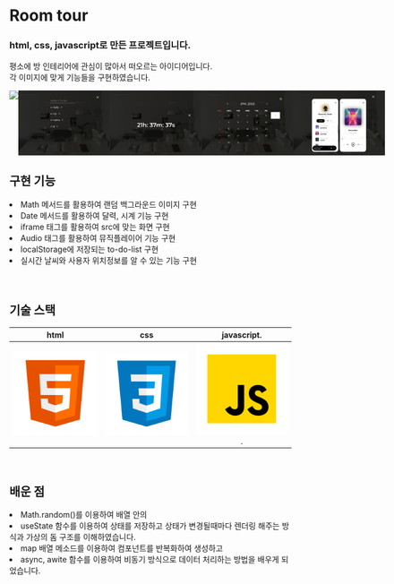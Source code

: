 # Room tour <br>
### html, css, javascript로 만든 프로젝트입니다. <br>
평소에 방 인테리어에 관심이 많아서 떠오르는 아이디어입니다. <br>
각 이미지에 맞게 기능들을 구현하였습니다.
<p align="space-between" style="display: flex;">
  <br>
  <img src="./image/11.png" width="32.5%">
  <img src="./image/12.png" width="32.5%">
  <img src="./image/13.png" width="32.5%">
  <img src="./image/14.png" width="32.5%">
  <img src="./image/15.png" width="32.5%">
  <br>
</p>



## 구현 기능

<li>Math 메서드를 활용하여 랜덤 백그라운드 이미지 구현 </li> 

<li>Date 메서드를 활용하여 달력, 시계 기능 구현 </li> 

<li>iframe 태그를 활용하여 src에 맞는 화면 구현 </li> 

<li>Audio 태그를 활용하여 뮤직플레이어 기능 구현 </li> 

<li>localStorage에 저장되는 to-do-list 구현 </li> 

<li>실시간 날씨와 사용자 위치정보를 알 수 있는 기능 구현</li> 
<br>

<br>

## 기술 스택

|    html    |     css    |     javascript.   |
| :--------: | :--------: | :--------:   |
|  ![html]   |   ![css]   |   ![js].  |

<br>

## 배운 점

<p align="justify">
<li>Math.random()를 이용하여 배열 안의 </li> 
<li>useState 함수를 이용하여 상태를 저장하고 상태가 변경될때마다 렌더링 해주는 방식과 가상의 돔 구조를 이해하였습니다.</li> 
<li>map 배열 메소드를 이용하여 컴포넌트를 반복화하여 생성하고</li> 
<li>async, awite 함수를 이용하여 비동기 방식으로 데이터 처리하는 방법을 배우게 되었습니다.</li> 
</p>

<br>


<!-- Stack Icon Refernces -->
[html]: /image/stack/html.svg
[css]: /image/stack/css.svg
[figma]: /image/stack/figma.svg
[ts]: /image/stack/typescript.svg
[js]: /image/stack/javascript.svg
[react]: /image/stack/react.svg
[node]: /image/stack/node.svg
